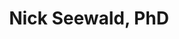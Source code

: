 ---
title: Nick Seewald, PhD
type: landing

sections:
  - block: about.biography
    id: bio
    content:
    #   title: Hi, I'm Nick.
      username: admin

  - block: collection
    id: home_pubs
    class: section_font
    content:
      title: Featured Publications
      subtitle: ''
      # Choose how many pages you would like to display (0 = all pages)
      count: 2
      # Filter on criteria
      filters:
        # The folders to display content from
        folders:
          - publication
        author: ""
        category: ""
        tag: ""
        publication_type: ""
        featured_only: true
        exclude_featured: false
        exclude_future: true
        exclude_past: false
      # Choose how many pages you would like to offset by
      # Useful if you wish to show the first item in the Featured widget
      offset: 0
      # Field to sort by, such as Date or Title
      sort_by: 'Date'
      sort_ascending: false
    design:
      # Choose a listing view
      view: compact
      # Choose single or dual column layout
      columns: '2'

  - block: collection
    id: home_talks
    content:
      title: Recent & Upcoming Talks
      subtitle: ''
      # Choose how many pages you would like to display (0 = all pages)
      count: 2
      # Filter on criteria
      filters:
        # The folders to display content from
        folders:
          - event
        author: ""
        category: ""
        tag: ""
        publication_type: ""
        featured_only: false
        exclude_featured: false
        exclude_future: true
        exclude_past: false
      # Choose how many pages you would like to offset by
      # Useful if you wish to show the first item in the Featured widget
      offset: 0
      # Field to sort by, such as Date or Title
      sort_by: 'Date'
      sort_ascending: false
    design:
      # Choose a listing view
      view: compact
      # Choose single or dual column layout
      columns: '2'


  - block: portfolio
    id: home_software
    content:
      title: Software
      subtitle: 
      filters:
        # Folders to display content from
        folders:
          - project
        # Only show content with these tags
        tags: [software]
        # Exclude content with these tags
        exclude_tags: []
        # Which Hugo page kinds to show (https://gohugo.io/templates/section-templates/#page-kinds)
        kinds:
          - page
      # Field to sort by, such as Date or Title
      sort_by: 'Date'
      sort_ascending: false
    design:
      # See Page Builder docs for all section customization options.
      # Choose how many columns the section has. Valid values: '1' or '2'.
      columns: '2'
      # Choose a listing view
      view: showcase
      # For Showcase view, flip alternate rows?
      flip_alt_rows: false

  - block: contact
    id: home_contact
    content:
      title: Contact
      text: ''
      autolink: false
      form:
        provider: netlify
        netlify:
          captcha: true
      email: 'See my CV or use the form.'
      address:
        street: 624 Blockley Hall, 423 Guardian Drive
        city: Philadelphia
        region: PA
        postcode: "19104"
        country: United States
        country_code: 1
      coordinates:
        latitude: "39.94862488310947"
        longitude: "-75.19739135929261"
    design:
      columns: "2"
---
